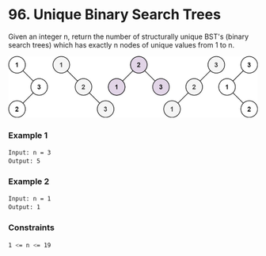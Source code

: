 # 96. Unique Binary Search Trees

Given an integer n, return the number of structurally unique BST's (binary search trees) which has exactly n nodes of unique values from 1 to n.

[![uniquebstn3](uniquebstn3.jpg)]()
### Example 1
```sh
Input: n = 3
Output: 5
```

### Example 2
```sh
Input: n = 1
Output: 1
```

### Constraints
```sh
1 <= n <= 19
```
